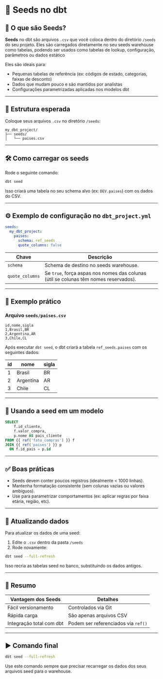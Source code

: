 # 🌱 Seeds no dbt

## 📘 O que são Seeds?

**Seeds** no dbt são arquivos `.csv` que você coloca dentro do diretório `/seeds` do seu projeto. Eles são carregados diretamente no seu seeds warehouse como tabelas, podendo ser usados como tabelas de lookup, configuração, parâmetros ou dados estático

Eles são ideais para:

- Pequenas tabelas de referência (ex: códigos de estado, categorias, faixas de desconto)
- Dados que mudam pouco e são mantidos por analistas
- Configurações parametrizadas aplicadas nos modelos dbt

---

## 📂 Estrutura esperada

Coloque seus arquivos `.csv` no diretório `/seeds`:

```
my_dbt_project/
├── seeds/
│   └── paises.csv
```

---

## 🛠️ Como carregar os seeds

Rode o seguinte comando:

```bash
dbt seed
```

Isso criará uma tabela no seu schema alvo (ex: `DEV.paises`) com os dados do CSV.

---

## ⚙️ Exemplo de configuração no `dbt_project.yml`

```yaml
seeds:
  my_dbt_project:
    paises:
      schema: ref_seeds
      quote_columns: false
```

| Chave           | Descrição |
|------------------|-----------|
| `schema`         | Schema de destino no seeds warehouse. |
| `quote_columns`  | Se `true`, força aspas nos nomes das colunas (útil se colunas têm nomes reservados). |

---

## 🧪 Exemplo prático

### Arquivo `seeds/paises.csv`

```csv
id,nome,sigla
1,Brasil,BR
2,Argentina,AR
3,Chile,CL
```

Após executar `dbt seed`, o dbt criará a tabela `ref_seeds.paises` com os seguintes dados:

| id | nome      | sigla |
|----|-----------|--------|
| 1  | Brasil    | BR     |
| 2  | Argentina | AR     |
| 3  | Chile     | CL     |

---

## 🔗 Usando a seed em um modelo

```sql
SELECT
    f.id_cliente,
    f.valor_compra,
    p.nome AS pais_cliente
FROM {{ ref('fato_compras') }} f
JOIN {{ ref('paises') }} p
  ON f.id_pais = p.id
```

---

## ✅ Boas práticas

- Seeds devem conter poucos registros (idealmente < 1000 linhas).
- Mantenha formatação consistente (sem colunas vazias ou valores ambíguos).
- Use para parametrizar comportamentos (ex: aplicar regras por faixa etária, região, etc).

---

## 🔄 Atualizando dados

Para atualizar os dados de uma seed:

1. Edite o `.csv` dentro da pasta `/seeds`
2. Rode novamente:

```bash
dbt seed --full-refresh
```

Isso recria as tabelas seed no banco, substituindo os dados antigos.

---

## 🧠 Resumo

| Vantagem dos Seeds       | Detalhes |
|--------------------------|----------|
| Fácil versionamento      | Controlados via Git |
| Rápida carga             | São apenas arquivos CSV |
| Integração total com dbt | Podem ser referenciados via `ref()` |

---

## ▶️ Comando final

```bash
dbt seed --full-refresh
```

Use este comando sempre que precisar recarregar os dados dos seus arquivos seed para o warehouse.

